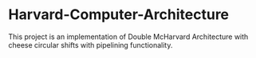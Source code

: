 # Harvard-Computer-Architecture
This project is an implementation of Double McHarvard Architecture with cheese circular shifts with pipelining functionality.
